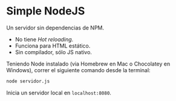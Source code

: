# Simple NodeJS

Un servidor sin dependencias de NPM.

- No tiene *Hot reloading*.
- Funciona para HTML estático.
- Sin compilador, sólo JS nativo.

Teniendo Node instalado (via Homebrew en Mac o Chocolatey en Windows), correr el siguiente comando desde la terminal:

```bash
node servidor.js
```

Inicia un servidor local en `localhost:8080`.

